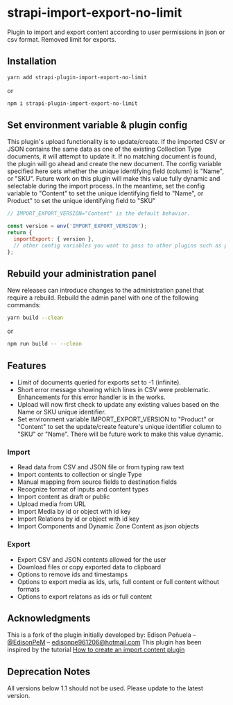 # strapi-import-export-no-limit

Plugin to import and export content according to user permissions in json or csv format. Removed limit for exports.

## Installation

```bash
yarn add strapi-plugin-import-export-no-limit
```

or

```bash
npm i strapi-plugin-import-export-no-limit
```

## Set environment variable & plugin config

This plugin's upload functionality is to update/create. If the imported CSV or JSON contains the same data as one of the existing Collection Type documents, it will attempt to update it. If no matching document is found, the plugin will go ahead and create the new document. The config variable specified here sets whether the unique identifying field (column) is "Name", or "SKU". Future work on this plugin will make this value fully dynamic and selectable during the import process. In the meantime, set the config variable to "Content" to set the unique identifying field to "Name", or Product" to set the unique identifying field to "SKU"

```javascript
// IMPORT_EXPORT_VERSION="Content" is the default behavior.

const version = env('IMPORT_EXPORT_VERSION');
return {
  importExport: { version },
  // other config variables you want to pass to other plugins such as providerData for strapi-provider-upload-aws-S3
};
```

## Rebuild your administration panel

New releases can introduce changes to the administration panel that require a rebuild. Rebuild the admin panel with one of the following commands:

```bash
yarn build --clean
```

or

```bash
npm run build -- --clean
```

## Features

- Limit of documents queried for exports set to -1 (infinite).
- Short error message showing which lines in CSV were problematic. Enhancements for this error handler is in the works.
- Upload will now first check to update any existing values based on the Name or SKU unique identifier.
- Set environment variable IMPORT_EXPORT_VERSION to "Product" or "Content" to set the update/create feature's unique identifier column to "SKU" or "Name". There will be future work to make this value dynamic.

### Import

- Read data from CSV and JSON file or from typing raw text
- Import contents to collection or single Type
- Manual mapping from source fields to destination fields
- Recognize format of inputs and content types
- Import content as draft or public
- Upload media from URL
- Import Media by id or object with id key
- Import Relations by id or object with id key
- Import Components and Dynamic Zone Content as json objects

### Export

- Export CSV and JSON contents allowed for the user
- Download files or copy exported data to clipboard
- Options to remove ids and timestamps
- Options to export media as ids, urls, full content or full content without formats
- Options to export relatons as ids or full content

## Acknowledgments

This is a fork of the plugin initially developed by: Edison Peñuela – [@EdisonPeM](https://github.com/EdisonPeM/) – edisonpe961206@hotmail.com
This plugin has been inspired by the tutorial [How to create an import content plugin](https://strapi.io/blog/how-to-create-an-import-content-plugin-part-1-4)

## Deprecation Notes

All versions below 1.1 should not be used. Please update to the latest version.

